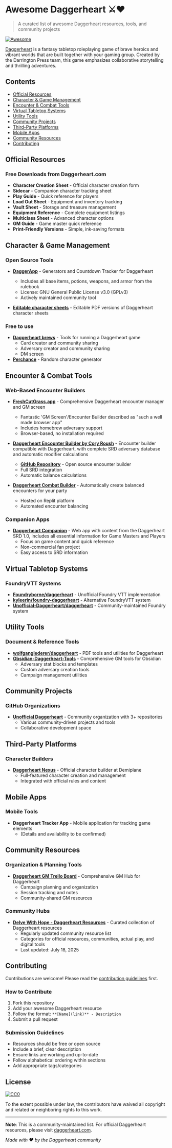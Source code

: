 # Awesome Daggerheart ⚔️❤️

> A curated list of awesome Daggerheart resources, tools, and community projects

[![Awesome](https://awesome.re/badge.svg)](https://awesome.re)

[Daggerheart](https://daggerheart.com/) is a fantasy tabletop roleplaying game of brave heroics and vibrant worlds that are built together with your gaming group. Created by the Darrington Press team, this game emphasizes collaborative storytelling and thrilling adventures.

## Contents

- [Official Resources](#official-resources)
- [Character & Game Management](#character--game-management)
- [Encounter & Combat Tools](#encounter--combat-tools)
- [Virtual Tabletop Systems](#virtual-tabletop-systems)
- [Utility Tools](#utility-tools)
- [Community Projects](#community-projects)
- [Third-Party Platforms](#third-party-platforms)
- [Mobile Apps](#mobile-apps)
- [Community Resources](#community-resources)
- [Contributing](#contributing)

## Official Resources

### Free Downloads from Daggerheart.com
- **Character Creation Sheet** - Official character creation form
- **Sidecar** - Companion character tracking sheet
- **Play Guide** - Quick reference for players
- **Load Out Sheet** - Equipment and inventory tracking
- **Vault Sheet** - Storage and treasure management
- **Equipment Reference** - Complete equipment listings
- **Multiclass Sheet** - Advanced character options
- **GM Guide** - Game master quick reference
- **Print-Friendly Versions** - Simple, ink-saving formats

## Character & Game Management

### Open Source Tools
- **[DaggerApp](https://github.com/Wallyburg/DaggerApp)** - Generators and Countdown Tracker for Daggerheart
  - Includes all base items, potions, weapons, and armor from the rulebook
  - License: GNU General Public License v3.0 (GPLv3)
  - Actively maintained community tool

- **[Editable character sheets](https://drive.google.com/drive/folders/1RwHLjhRWmO4fyFUyMKOvd7LzVKawTEgo)** - Editable PDF versions of Daggerheart character sheets

### Free to use

- **[Daggerheart brews](https://www.daggerheartbrews.com/)** - Tools for running a Daggerheart game
  - Card creator and community sharing
  - Adversary creator and community sharing
  - DM screen
- **[Perchance](https://perchance.org/daggerheart-rng)** - Random character generator

## Encounter & Combat Tools

### Web-Based Encounter Builders
- **[FreshCutGrass.app](https://freshcutgrass.app)** - Comprehensive Daggerheart encounter manager and GM screen
  - Fantastic 'GM Screen'/Encounter Builder described as "such a well made browser app"
  - Includes homebrew adversary support
  - Browser-based, no installation required

- **[Daggerheart Encounter Builder by Cory Roush](https://coryroush.github.io/daggerheart-encounter-builder/)** - Encounter builder compatible with Daggerheart, with complete SRD adversary database and automatic modifier calculations
  - **[GitHub Repository](https://github.com/coryroush/daggerheart-encounter-builder)** - Open source encounter builder
  - Full SRD integration
  - Automatic balance calculations

- **[Daggerheart Combat Builder](https://daggerheart-combat-builder.replit.app/combat-tools.html)** - Automatically create balanced encounters for your party
  - Hosted on Replit platform
  - Automated encounter balancing

### Companion Apps
- **[Daggerheart Companion](https://daggerheartcompanion.app/)** - Web app with content from the Daggerheart SRD 1.0, includes all essential information for Game Masters and Players
  - Focus on game content and quick reference
  - Non-commercial fan project
  - Easy access to SRD information

## Virtual Tabletop Systems

### FoundryVTT Systems
- **[Foundryborne/daggerheart](https://github.com/Foundryborne/daggerheart)** - Unofficial Foundry VTT implementation
- **[kyleerin/foundry-daggerheart](https://github.com/kyleerin/foundry-daggerheart)** - Alternative FoundryVTT system
- **[Unofficial-Daggerheart/daggerheart](https://github.com/Unofficial-Daggerheart/daggerheart)** - Community-maintained Foundry system

## Utility Tools

### Document & Reference Tools
- **[wolfganglederer/daggerheart](https://github.com/wolfganglederer/daggerheart)** - PDF tools and utilities for Daggerheart
- **[Obsidian-Daggerheart-Tools](https://github.com/search?q=Obsidian-Daggerheart-Tools)** - Comprehensive GM tools for Obsidian
  - Adversary stat blocks and templates
  - Custom adversary creation tools
  - Campaign management utilities

## Community Projects

### GitHub Organizations
- **[Unofficial Daggerheart](https://github.com/Unofficial-Daggerheart)** - Community organization with 3+ repositories
  - Various community-driven projects and tools
  - Collaborative development space

## Third-Party Platforms

### Character Builders
- **[Daggerheart Nexus](https://demiplane.app)** - Official character builder at Demiplane
  - Full-featured character creation and management
  - Integrated with official rules and content

## Mobile Apps

### Mobile Tools
- **Daggerheart Tracker App** - Mobile application for tracking game elements
  - (Details and availability to be confirmed)

## Community Resources

### Organization & Planning Tools
- **[Daggerheart GM Trello Board](https://trello.com/invite/b/681e48f9ff4bdac19e2ed5ac/ATTI50aba1088d68a363eabfbb088a8611b04160AB21/Daggerheart%20DM%20Hub)** - Comprehensive GM Hub for Daggerheart
  - Campaign planning and organization
  - Session tracking and notes
  - Community-shared GM resources

### Community Hubs
- **[Delve With Hope - Daggerheart Resources](https://blog.delvewithhope.com/daggerheart-resources/)** - Curated collection of Daggerheart resources
  - Regularly updated community resource list
  - Categories for official resources, communities, actual play, and digital tools
  - Last updated: July 18, 2025

## Contributing

Contributions are welcome! Please read the [contribution guidelines](CONTRIBUTING.md) first.

### How to Contribute
1. Fork this repository
2. Add your awesome Daggerheart resource
3. Follow the format: `**[Name](link)** - Description`
4. Submit a pull request

### Submission Guidelines
- Resources should be free or open source
- Include a brief, clear description
- Ensure links are working and up-to-date
- Follow alphabetical ordering within sections
- Add appropriate tags/categories

## License

[![CC0](https://mirrors.creativecommons.org/presskit/buttons/88x31/svg/cc-zero.svg)](https://creativecommons.org/publicdomain/zero/1.0/)

To the extent possible under law, the contributors have waived all copyright and related or neighboring rights to this work.

---

**Note**: This is a community-maintained list. For official Daggerheart resources, please visit [daggerheart.com](https://daggerheart.com/).

*Made with ❤️ by the Daggerheart community*

